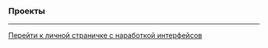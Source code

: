 <h3>Проекты</h3>
<hr>
<a href="http://splincode.github.io/">Перейти к личной страничке с наработкой интерфейсов</a>

